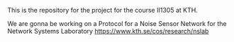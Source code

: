 This is the repository for the project for the course II1305 at KTH.

We are gonna be working on a Protocol for a Noise Sensor Network for the Network Systems Laboratory
https://www.kth.se/cos/research/nslab
